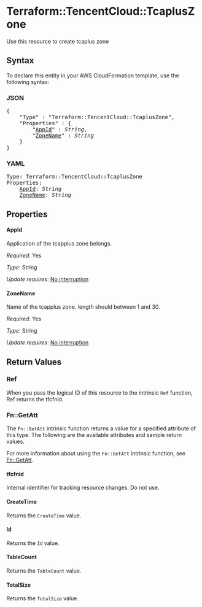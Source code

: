 # Terraform::TencentCloud::TcaplusZone

Use this resource to create tcaplus zone

## Syntax

To declare this entity in your AWS CloudFormation template, use the following syntax:

### JSON

<pre>
{
    "Type" : "Terraform::TencentCloud::TcaplusZone",
    "Properties" : {
        "<a href="#appid" title="AppId">AppId</a>" : <i>String</i>,
        "<a href="#zonename" title="ZoneName">ZoneName</a>" : <i>String</i>
    }
}
</pre>

### YAML

<pre>
Type: Terraform::TencentCloud::TcaplusZone
Properties:
    <a href="#appid" title="AppId">AppId</a>: <i>String</i>
    <a href="#zonename" title="ZoneName">ZoneName</a>: <i>String</i>
</pre>

## Properties

#### AppId

Application of the tcapplus zone belongs.

_Required_: Yes

_Type_: String

_Update requires_: [No interruption](https://docs.aws.amazon.com/AWSCloudFormation/latest/UserGuide/using-cfn-updating-stacks-update-behaviors.html#update-no-interrupt)

#### ZoneName

Name of the tcapplus zone. length should between 1 and 30.

_Required_: Yes

_Type_: String

_Update requires_: [No interruption](https://docs.aws.amazon.com/AWSCloudFormation/latest/UserGuide/using-cfn-updating-stacks-update-behaviors.html#update-no-interrupt)

## Return Values

### Ref

When you pass the logical ID of this resource to the intrinsic `Ref` function, Ref returns the tfcfnid.

### Fn::GetAtt

The `Fn::GetAtt` intrinsic function returns a value for a specified attribute of this type. The following are the available attributes and sample return values.

For more information about using the `Fn::GetAtt` intrinsic function, see [Fn::GetAtt](https://docs.aws.amazon.com/AWSCloudFormation/latest/UserGuide/intrinsic-function-reference-getatt.html).

#### tfcfnid

Internal identifier for tracking resource changes. Do not use.

#### CreateTime

Returns the <code>CreateTime</code> value.

#### Id

Returns the <code>Id</code> value.

#### TableCount

Returns the <code>TableCount</code> value.

#### TotalSize

Returns the <code>TotalSize</code> value.

